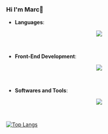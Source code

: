 ### Hi I'm Marc👋

- **Languages**:
    
<p align="center">
    <a href="https://skillicons.dev">
        <img src="https://skillicons.dev/icons?i=java,py,bash,powershell" />
    </a>
</p>

<br>   
    
- **Front-End Development**:
<p align="center">
    <a href="https://skillicons.dev">
        <img src="https://skillicons.dev/icons?i=html,css" />
    </a>
</p>
  

  

<br>

- **Softwares and Tools**:

<p align="center">
    <a href="https://skillicons.dev">
        <img src="https://skillicons.dev/icons?i=git,github,gitlab,vscode,linux" />
    </a>
</p>

<br>

[![Top Langs](https://github-readme-stats.vercel.app/api/top-langs/?username=MbP04&layout=pie)](https://github.com/anuraghazra/github-readme-stats)

